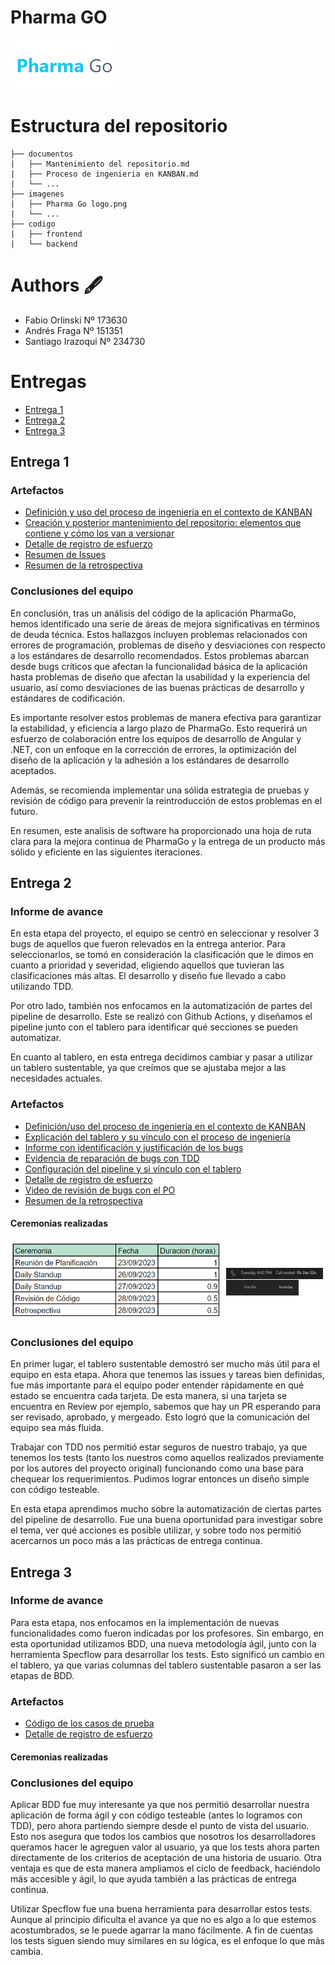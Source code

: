 # Pharma GO

![LOGO](./imagenes/Pharma%20Go%20logo.png)

# Estructura del repositorio

```
├── documentos
|   ├── Mantenimiento del repositorio.md
|   ├── Proceso de ingenieria en KANBAN.md
|   └── ...
├── imagenes
|   ├── Pharma Go logo.png
|   └── ...
├── codigo
|   ├── frontend
|   └── backend
```

# Authors 🖋️

- Fabio Orlinski Nº 173630
- Andrés Fraga Nº 151351
- Santiago Irazoqui Nº 234730

# Entregas

- [Entrega 1](#entrega-1)
- [Entrega 2](#entrega-2)
- [Entrega 3](#entrega-3)

## Entrega 1

### Artefactos

- [Definición y uso del proceso de ingeniería en el contexto de KANBAN](./documentos/Entrega%201/Proceso%20de%20ingenieria%20en%20KANBAN.md)
- [Creación y posterior mantenimiento del repositorio: elementos que contiene y cómo los van a versionar](./documentos/Entrega%201/Mantenimiento%20del%20repositorio.md)
- [Detalle de registro de esfuerzo](./documentos/Entrega%201//Detalle%20de%20registro%20de%20esfuerzo.pdf)
- [Resumen de Issues](./documentos/Entrega%201/Resumen%20de%20Issues.pdf)
- [Resumen de la retrospectiva](./documentos/Entrega%201/Resumen%20de%20la%20retrospectiva.pdf)

### Conclusiones del equipo

En conclusión, tras un análisis del código de la aplicación PharmaGo, hemos identificado una serie de áreas de mejora significativas en términos de deuda técnica. Estos hallazgos incluyen problemas relacionados con errores de programación, problemas de diseño y desviaciones con respecto a los estándares de desarrollo recomendados. Estos problemas abarcan desde bugs críticos que afectan la funcionalidad básica de la aplicación hasta problemas de diseño que afectan la usabilidad y la experiencia del usuario, así como desviaciones de las buenas prácticas de desarrollo y estándares de codificación.

Es importante resolver estos problemas de manera efectiva para garantizar la estabilidad, y eficiencia a largo plazo de PharmaGo. Esto requerirá un esfuerzo de colaboración entre los equipos de desarrollo de Angular y .NET, con un enfoque en la corrección de errores, la optimización del diseño de la aplicación y la adhesión a los estándares de desarrollo aceptados.

Además, se recomienda implementar una sólida estrategia de pruebas y revisión de código para prevenir la reintroducción de estos problemas en el futuro.

En resumen, este analisis de software ha proporcionado una hoja de ruta clara para la mejora continua de PharmaGo y la entrega de un producto más sólido y eficiente en las siguientes iteraciones.

## Entrega 2

### Informe de avance

En esta etapa del proyecto, el equipo se centró en seleccionar y resolver 3 bugs de aquellos que fueron relevados en la entrega anterior. Para seleccionarlos, se tomó en consideración la clasificación que le dimos en cuanto a prioridad y severidad, eligiendo aquellos que tuvieran las clasificaciones más altas. El desarrollo y diseño fue llevado a cabo utilizando TDD.

Por otro lado, también nos enfocamos en la automatización de partes del pipeline de desarrollo. Este se realizó con Github Actions, y diseñamos el pipeline junto con el tablero para identificar qué secciones se pueden automatizar.

En cuanto al tablero, en esta entrega decidimos cambiar y pasar a utilizar un tablero sustentable, ya que creímos que se ajustaba mejor a las necesidades actuales.

### Artefactos

- [Definición/uso del proceso de ingeniería en el contexto de KANBAN](./documentos/Entrega%202/Proceso%20de%20ingenieria%20en%20KANBAN%202.md)
- [Explicación del tablero y su vínculo con el proceso de ingeniería](./documentos/Entrega%202/Explicacion%20del%20tablero%20y%20su%20vinculo%20con%20el%20proceso%20de%20ingenieria.md)
- [Informe con identificación y justificación de los bugs](./documentos/Entrega%202/Informe%20con%20identificacion%20y%20justificacion%20de%20los%20bugs.md)
- [Evidencia de reparación de bugs con TDD](./documentos/Entrega%202/Evidencia%20de%20reparaci%C3%B3n%20de%20bugs%20con%20TDD.pdf)
- [Configuración del pipeline y si vínculo con el tablero](./documentos/Entrega%202/Configuracion%20pipeline.md)
- [Detalle de registro de esfuerzo](./documentos/Entrega%202/Detalle%20de%20registro%20de%20esfuerzo%20(Entrega%202).pdf)
- [Video de revisión de bugs con el PO](https://youtu.be/Xfz3ubNvXgk)
- [Resumen de la retrospectiva](./documentos/Entrega%202/Resumen%20de%20la%20retrospectiva%20(Entrega%202).pdf)

#### Ceremonias realizadas
![Ceremonias](./imagenes/Entrega%202/Ceremonias.png)

### Conclusiones del equipo

En primer lugar, el tablero sustentable demostró ser mucho más útil para el equipo en esta etapa. Ahora que tenemos las issues y tareas bien definidas, fue más importante para el equipo poder entender rápidamente en qué estado se encuentra cada tarjeta. De esta manera, si una tarjeta se encuentra en Review por ejemplo, sabemos que hay un PR esperando para ser revisado, aprobado, y mergeado. Esto logró que la comunicación del equipo sea más fluida.

Trabajar con TDD nos permitió estar seguros de nuestro trabajo, ya que tenemos los tests (tanto los nuestros como aquellos realizados previamente por los autores del proyecto original) funcionando como una base para chequear los requerimientos. Pudimos lograr entonces un diseño simple con código testeable. 

En esta etapa aprendimos mucho sobre la automatización de ciertas partes del pipeline de desarrollo. Fue una buena oportunidad para investigar sobre el tema, ver qué acciones es posible utilizar, y sobre todo nos permitió acercarnos un poco más a las prácticas de entrega continua.

## Entrega 3
### Informe de avance
Para esta etapa, nos enfocamos en la implementación de nuevas funcionalidades como fueron indicadas por los profesores. Sin embargo, en esta oportunidad utilizamos BDD, una nueva metodología ágil, junto con la herramienta Specflow para desarrollar los tests. Esto significó un cambio en el tablero, ya que varias columnas del tablero sustentable pasaron a ser las etapas de BDD.
### Artefactos
- [Código de los casos de prueba](./documentos/Entrega%203/Código%20de%20los%20casos%20de%20prueba.pdf)
- [Detalle de registro de esfuerzo](./documentos/Entrega%203/Detalle%20de%20registro%20de%20esfuerzo%20(Entrega%203).pdf)


#### Ceremonias realizadas
### Conclusiones del equipo
Aplicar BDD fue muy interesante ya que nos permitió desarrollar nuestra aplicación de forma ágil y con código testeable (antes lo logramos con TDD), pero ahora partiendo siempre desde el punto de vista del usuario. Esto nos asegura que todos los cambios que nosotros los desarrolladores queramos hacer le agreguen valor al usuario, ya que los tests ahora parten directamente de los criterios de aceptación de una historia de usuario. Otra ventaja es que de esta manera ampliamos el ciclo de feedback, haciéndolo más accesible y ágil, lo que ayuda también a las prácticas de entrega continua.

Utilizar Specflow fue una buena herramienta para desarrollar estos tests. Aunque al principio dificulta el avance ya que no es algo a lo que estemos acostumbrados, se le puede agarrar la mano fácilmente. A fin de cuentas los tests siguen siendo muy similares en su lógica, es el enfoque lo que más cambia.





